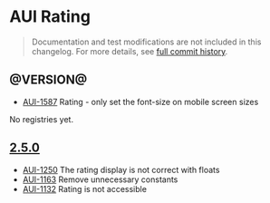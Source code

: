 # AUI Rating

> Documentation and test modifications are not included in this changelog. For more details, see [full commit history](https://github.com/liferay/alloy-ui/commits/master/src/aui-rating).

## @VERSION@

* [AUI-1587](https://issues.liferay.com/browse/AUI-1587) Rating - only set the font-size on mobile screen sizes

No registries yet.

## [2.5.0](https://github.com/liferay/alloy-ui/releases/tag/2.5.0)

* [AUI-1250](https://issues.liferay.com/browse/AUI-1250) The rating display is not correct with floats
* [AUI-1163](https://issues.liferay.com/browse/AUI-1163) Remove unnecessary constants
* [AUI-1132](https://issues.liferay.com/browse/AUI-1132) Rating is not accessible